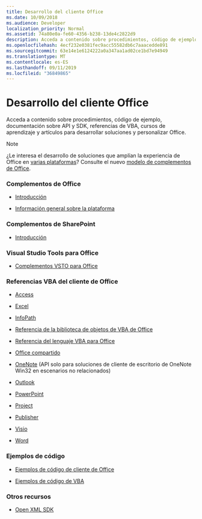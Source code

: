 ```yaml
---
title: Desarrollo del cliente Office
ms.date: 10/09/2018
ms.audience: Developer
localization_priority: Normal
ms.assetid: 74a80e0a-fe60-4356-b238-13de4c2822d9
description: Acceda a contenido sobre procedimientos, código de ejemplo, documentación sobre API y SDK, referencias de VBA, cursos de aprendizaje y artículos para desarrollar soluciones y personalizar Office.
ms.openlocfilehash: 4ecf232e0381fec9acc55582db6c7aaacedde891
ms.sourcegitcommit: 63e14e1e6124222a0a347aa1ad02ce1bd7e94949
ms.translationtype: MT
ms.contentlocale: es-ES
ms.lasthandoff: 09/11/2019
ms.locfileid: "36849865"
---
```

# <a name="office-client-development"></a>Desarrollo del cliente Office

Acceda a contenido sobre procedimientos, código de ejemplo, documentación sobre API y SDK, referencias de VBA, cursos de aprendizaje y artículos para desarrollar soluciones y personalizar Office.
  
> [!NOTE]
> ¿Le interesa el desarrollo de soluciones que amplían la experiencia de Office en [varias plataformas](https://docs.microsoft.com/office/dev/add-ins/overview/office-add-in-availability)? Consulte el nuevo [modelo de complementos de Office](https://docs.microsoft.com/office/dev/add-ins/). 

  
### <a name="office-add-ins"></a>Complementos de Office
  
- [Introducción](https://docs.microsoft.com/office/dev/add-ins/)
  
- [Información general sobre la plataforma](https://docs.microsoft.com/office/dev/add-ins/overview/office-add-ins)
  
### <a name="sharepoint-add-ins"></a>Complementos de SharePoint
  
- [Introducción](https://docs.microsoft.com/sharepoint/dev/sp-add-ins/sharepoint-add-ins)
  
### <a name="visual-studio-tools-for-office"></a>Visual Studio Tools para Office
  
- [Complementos VSTO para Office](https://docs.microsoft.com/visualstudio/vsto/create-vsto-add-ins-for-office-by-using-visual-studio?view=vs-2017)
  
### <a name="office-client-vba-references"></a>Referencias VBA del cliente de Office
  
- [Access](access/access-home.md)
  
- [Excel](excel/excel-home.md)
  
- [InfoPath](infopath/infopath-home.md)
  
- [Referencia de la biblioteca de objetos de VBA de Office](https://docs.microsoft.com/office/vba/api/overview/library-reference)
  
- [Referencia del lenguaje VBA para Office](https://docs.microsoft.com/office/vba/api/overview/language-reference)
  
- [Office compartido](shared/office-shared.md)
  
- [OneNote](onenote/onenote-home.md) (API solo para soluciones de cliente de escritorio de OneNote Win32 en escenarios no relacionados) 
  
- [Outlook](outlook/outlook-home.md)
  
- [PowerPoint](powerpoint-home.md)
  
- [Project](project/project-home.md)
  
- [Publisher](publisher-home.md)
  
- [Visio](visio/visio-home.md)
  
- [Word](word/word-home.md)
  
### <a name="code-samples"></a>Ejemplos de código
  
- [Ejemplos de código de cliente de Office](https://developer.microsoft.com/office/gallery/?filterBy=Samples)
  
- [Ejemplos de código de VBA](https://code.msdn.microsoft.com/office/site/search?query=VBA&f%5B0%5D.Value=VBA&f%5B0%5D.Type=SearchText&ac=4)
  
### <a name="other-resources"></a>Otros recursos
  
- [Open XML SDK](https://docs.microsoft.com/office/open-xml/open-xml-sdk)
  

